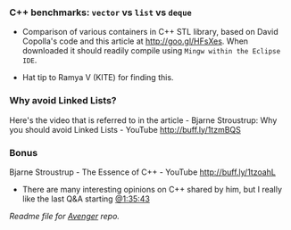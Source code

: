 ### C++ benchmarks: `vector` vs `list` vs `deque`

- Comparison of various containers in C++ STL library, based on David Copolla's code and this article at http://goo.gl/HFsXes. When downloaded it should readily compile using `Mingw within the Eclipse IDE`.

- Hat tip to Ramya V (KITE) for finding this. 

### Why avoid Linked Lists?
Here's the video that is referred to in the article - Bjarne Stroustrup: Why you should avoid Linked Lists - YouTube http://buff.ly/1tzmBQS 

### Bonus 
Bjarne Stroustrup - The Essence of C++ - YouTube http://buff.ly/1tzoahL
 - There are many interesting opinions on C++ shared by him, but I really like the last Q&A starting [@1:35:43](http://www.youtube.com/watch?v=86xWVb4XIyE&t=1h35m43s)

_Readme file for [Avenger](https://github.com/kgashok/bearded-avenger) repo._